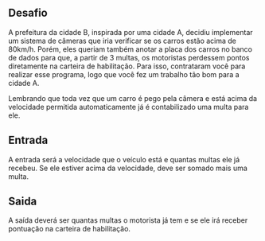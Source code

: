 ## Desafio
A prefeitura da cidade B, inspirada por uma cidade A, decidiu implementar um sistema de câmeras que iria verificar se os carros estão acima de 80km/h. Porém, eles queriam também anotar a placa dos carros no banco de dados para que, a partir de 3 multas, os motoristas perdessem pontos diretamente na carteira de habilitação. Para isso, contrataram você para realizar esse programa, logo que você fez um trabalho tão bom para a cidade A.

Lembrando que toda vez que um carro é pego pela câmera e está acima da velocidade permitida automaticamente já é contabilizado uma multa para ele.

## Entrada
A entrada será a velocidade que o veículo está e quantas multas ele já recebeu. Se ele estiver acima da velocidade, deve ser somado mais uma multa.

## Saida
A saída deverá ser quantas multas o motorista já tem e se ele irá receber pontuação na carteira de habilitação.